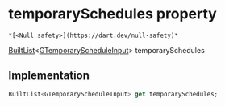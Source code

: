 


# temporarySchedules property




    *[<Null safety>](https://dart.dev/null-safety)*




[BuiltList](https://pub.dev/documentation/built_collection/5.1.1/built_collection/BuiltList-class.html)&lt;[GTemporaryScheduleInput](../../third_party_yonomi_graphql_schema_schema.docs.schema.gql/GTemporaryScheduleInput-class.md)> temporarySchedules
  







## Implementation

```dart
BuiltList<GTemporaryScheduleInput> get temporarySchedules;
```








